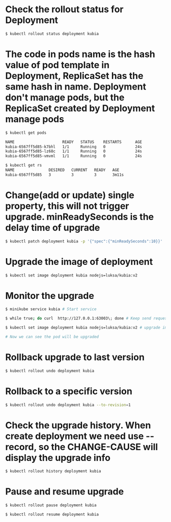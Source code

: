 # Check the rollout status for Deployment
```bash
$ kubectl rollout status deployment kubia  
```

# The code in pods name is the hash value of pod template in Deployment, ReplicaSet has the same hash in name. Deployment don't manage pods, but the ReplicaSet created by Deployment manage pods
```bash
$ kubectl get pods 

NAME                     READY   STATUS    RESTARTS      AGE
kubia-6567ff5d85-k7bhl   1/1     Running   0             24s
kubia-6567ff5d85-lz68c   1/1     Running   0             24s
kubia-6567ff5d85-vmvml   1/1     Running   0             24s

$ kubectl get rs
NAME               DESIRED   CURRENT   READY   AGE
kubia-6567ff5d85   3         3         3       3m11s
```

# Change(add or update) single property, this will not trigger upgrade. minReadySeconds is the delay time of upgrade
```bash
$ kubectl patch deployment kubia -p '{"spec":{"minReadySeconds":10}}' 
```
# Upgrade the image of deployment
```bash
$ kubectl set image deployment kubia nodejs=luksa/kubia:v2
```

# Monitor the upgrade
```bash
$ minikube service kubia # Start service

$ while true; do curl  http://127.0.0.1:63003\; done # Keep send request and check response

$ kubectl set image deployment kubia nodejs=luksa/kubia:v2 # upgrade image of Deployment

# Now we can see the pod will be upgraded

```

# Rollback upgrade to last version
```bash
$ kubectl rollout undo deployment kubia  
```

# Rollback to a specific version
```bash
$ kubectl rollout undo deployment kubia --to-revision=1
```

# Check the upgrade history. When create deployment we need use --record, so the CHANGE-CAUSE will display the upgrade info
```bash
$ kubectl rollout history deployment kubia
```

# Pause and resume upgrade
```bash
$ kubectl rollout pause deployment kubia 

$ kubectl rollout resume deployment kubia
```